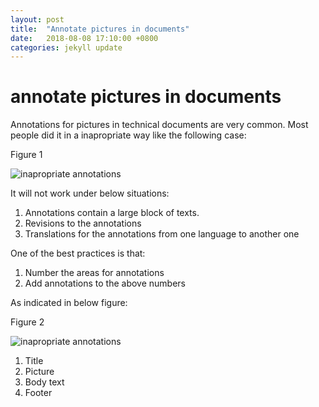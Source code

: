```yaml
---
layout: post
title:  "Annotate pictures in documents"
date:   2018-08-08 17:10:00 +0800
categories: jekyll update
---
```


# annotate pictures in documents

Annotations for pictures in technical documents are very common. Most people did it in a inapropriate way like the following case:

Figure 1

![inapropriate annotations](https://jackyc2016.files.wordpress.com/2018/08/1533712401189.jpg)

It will not work under below situations:
1. Annotations contain a large block of texts.
2. Revisions to the annotations
3. Translations for the annotations from one language to another one

One of the best practices is that:
1. Number the areas for annotations
2. Add annotations to the above numbers

As indicated in below figure:

Figure 2

![inapropriate annotations](https://jackyc2016.files.wordpress.com/2018/08/1533712736695.jpg)

1. Title
2. Picture
3. Body text
4. Footer